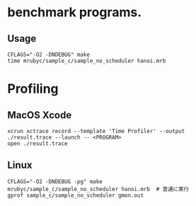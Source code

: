 # benchmark programs.

## Usage

```
CFLAGS="-O2 -DNDEBUG" make
time mrubyc/sample_c/sample_no_scheduler hanoi.mrb
```


# Profiling

## MacOS Xcode

```
xcrun xctrace record --template 'Time Profiler' --output ./result.trace --launch -- <PROGRAM>
open ./result.trace
```

## Linux

```
CFLAGS="-O2 -DNDEBUG -pg" make
mrubyc/sample_c/sample_no_scheduler hanoi.mrb  # 普通に実行
gprof sample_c/sample_no_scheduler gmon.out
```
